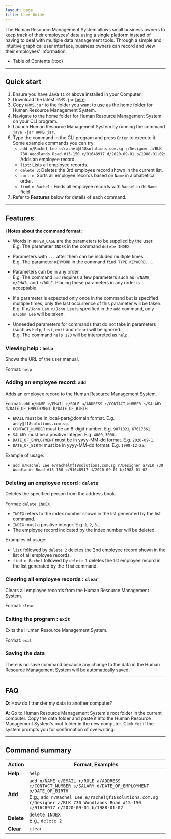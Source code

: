 ```yaml
---
layout: page
title: User Guide
---
```


The Human Resource Management System allows small business owners to keep track of their employees' data using a single platform instead of having to deal with multiple data management tools.
Through a simple and intuitive graphical user interface, business owners can record and view their employees' information.

* Table of Contents
{:toc}

--------------------------------------------------------------------------------------------------------------------

## Quick start

1. Ensure you have Java `11` or above installed in your Computer.
2. Download the latest `HRMS.jar` [here](https://github.com/AY2021S2-TIC4002-F18-2/tp2/releases).
3. Copy `HRMS.jar` to the folder you want to use as the home folder for Human Resource Management System.
4. Navigate to the home folder for Human Resource Management System on your CLI program.
5. Launch Human Resource Management System by running the command `java -jar HRMS.jar`.
6. Type the command in the CLI program and press `Enter` to execute it.
   <br>Some example commands you can try:
    - `add n/Rachel Lee e/rachel@f18solutions.com.sg r/Designer a/BLK 730 Woodlands Road #15-150 c/91648917 d/2020-09-01 b/1988-01-02`: Adds an employee record.
    - `list`: Lists all employee records.
    - `delete 3`: Deletes the 3rd employee record shown in the current list.
    - `sort n`: Sorts all employee records based on `Name` in alphabetical order.
    - `find n Rachel` : Finds all employee records with `Rachel` in its `Name` field
7. Refer to **Features** below for details of each command.

--------------------------------------------------------------------------------------------------------------------

## Features

<div markdown="block" class="alert alert-info">

**:information_source: Notes about the command format:**<br>

* Words in `UPPER_CASE` are the parameters to be supplied by the user.<br>
  E.g. The parameter `INDEX` in the command `delete INDEX`.

* Parameters with `...` after them can be included multiple times<br>
  E.g. The parameter `KEYWORD` in the command `find TYPE KEYWORD...`.

* Parameters can be in any order.<br>
  E.g. The command `add` requires a few parameters such as `n/NAME`, `e/EMAIL` and `r/ROLE`. Placing these parameters in any order is acceptable.

* If a parameter is expected only once in the command but is specified multiple times, only the last occurrence of this parameter will be taken.<br>
  E.g. If `n/John Lam n/John Lee` is specified in the `add` command, only `n/John Lee` will be taken.

* Unneeded parameters for commands that do not take in parameters (such as `help`, `list`, `exit` and `clear`) will be ignored.<br>
  E.g. The command `help 123` will be interpreted as `help`.

</div>

### Viewing help : `help`

Shows the URL of the user manual.

Format: `help`

### Adding an employee record: `add`

Adds an employee record to the Human Resource Management System.

Format: `add n/NAME e/EMAIL r/ROLE a/ADDRESS c/CONTACT_NUMBER s/SALARY d/DATE_OF_EMPLOYMENT b/DATE_OF_BIRTH`
* `EMAIL` must be in local-part@domain format. E.g. `andy@f18solutions.com.sg`.
* `CONTACT_NUMBER` must be an 8-digit number. E.g. `9871821`, `67617361`.
* `SALARY` must be a positive integer. E.g. `4000`, `3000`.
* `DATE_OF_EMPLOYMENT` must be in yyyy-MM-dd format. E.g. `2020-09-1`.
* `DATE_OF_BIRTH` must be in yyyy-MM-dd format. E.g. `1990-12-25`.

Example of usage:
* `add n/Rachel Lee e/rachel@f18solutions.com.sg r/Designer a/BLK 730 Woodlands Road #15-150 c/91648917 d/2020-09-01 b/1988-01-02`

### Deleting an employee record : `delete`

Deletes the specified person from the address book.

Format: `delete INDEX`
* `INDEX` refers to the index number shown in the list generated by the list command.
* `INDEX` must a positive integer. E.g. `1`, `2`, `3`…
* The employee record indicated by the index number will be deleted.

Examples of usage:
* `list` followed by `delete 2` deletes the 2nd employee record shown in the list of all employee records.
* `find n Rachel` followed by `delete 1` deletes the 1st employee record in the list generated by the `find` command.

### Clearing all employee records : `clear`

Clears all employee records from the Human Resource Management System.

Format: `clear`

### Exiting the program : `exit`

Exits the Human Resource Management System.

Format: `exit`

### Saving the data

There is no save command because any change to the data in the Human Resource Management System will be automatically saved.

--------------------------------------------------------------------------------------------------------------------

## FAQ

**Q**:
How do I transfer my data to another computer?

**A**:
Go to Human Resource Management System's root folder in the current computer.
Copy the data folder and paste it into the Human Resource Management System's root folder in the new computer.
Click `Yes` if the system prompts you for confirmation of overwriting.

--------------------------------------------------------------------------------------------------------------------

## Command summary

Action | Format, Examples
--------|------------------
**Help** | `help`
**Add** | `add n/NAME e/EMAIL r/ROLE a/ADDRESS c/CONTACT_NUMBER s/SALARY d/DATE_OF_EMPLOYMENT b/DATE_OF_BIRTH` <br> E.g., `add n/Rachel Lee e/rachel@f18solutions.com.sg r/Designer a/BLK 730 Woodlands Road #15-150 c/91648917 d/2020-09-01 b/1988-01-02`
**Delete** | `delete INDEX`<br> E.g., `delete 2`
**Clear** | `clear`
